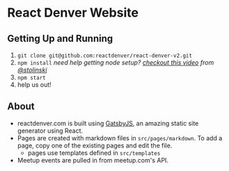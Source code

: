 # React Denver Website

## Getting Up and Running

1. `git clone git@github.com:reactdenver/react-denver-v2.git`
2. `npm install` _need help getting node setup? [checkout this video](https://www.youtube.com/watch?v=K5_B737B9l0) from [@stolinski](https://github.com/stolinski)_
3. `npm start`
4. help us out!

## About

- reactdenver.com is built using [GatsbyJS](https://gatsbyjs.org), an amazing static site generator using React.
- Pages are created with markdown files in `src/pages/markdown`. To add a page, copy one of the existing pages and edit the file.
  - pages use templates defined in `src/templates`
- Meetup events are pulled in from meetup.com's API.
